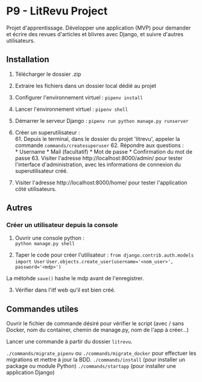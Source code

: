
# P9 - LitRevu Project 

Projet d'apprentissage. 
Développer une application (MVP) pour demander et écrire des revues d'articles et blivres avec Django, et suivre d'autres utilisateurs. 


## Installation 

1. Télécharger le dossier .zip 
2. Extraire les fichiers dans un dossier local dédié au projet 

3. Configurer l'environnement virtuel : `pipenv install` 
4. Lancer l'environnement virtuel : `pipenv shell` 
5. Démarrer le serveur Django : `pipenv run python manage.py runserver` 

6. Créer un superutilisateur :    
    61. Depuis le terminal, dans le dossier du projet 'litrevu', appeler la commande `commands/createsuperuser` 
    62. Répondre aux questions :    
        * Username 
        * Mail (facultatif) 
        * Mot de passe 
        * Confirmation du mot de passe 
    63. Visiter l'adresse http://localhost:8000/admin/ pour tester l'interface d'administration, avec les informations de connexion du superutilisateur créé. 

7. Visiter l'adresse http://localhost:8000/home/ pour tester l'application côté utilisateurs. 


## Autres 

### Créer un utilisateur depuis la console 

1.  Ouvrir une console python :    
`python manage.py shell`    

2.  Taper le code pour créer l'utilisateur : 
`from django.contrib.auth.models import User` 
`User.objects.create_user(username='<nom_user>', password='<mdp>')` 

La métohde `save()` hashe le mdp avant de l'enregistrer. 

3.  Vérifier dans l'itf web qu'il est bien créé. 


## Commandes utiles 

Ouvrir le fichier de commande désiré pour vérifier le script (avec / sans Docker, nom du container, chemin de manage.py, nom de l'app à créer...) 

Lancer une commande à partir du dossier `litrevu`. 

`./commands/migrate_pipenv` ou `./commands/migrate_docker` pour effectuer les migrations et mettre à jour la BDD. 
`./commands/install` (pour installer un package ou module Python) 
`./commands/startapp` (pour installer une application Django) 

